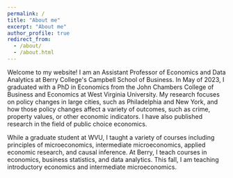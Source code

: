 ```yaml
---
permalink: /
title: "About me"
excerpt: "About me"
author_profile: true
redirect_from: 
  - /about/
  - /about.html
---
```


Welcome to my website! I am an Assistant Professor of Economics and Data Analytics at Berry College's Campbell School of Business. In May of 2023, I graduated with a PhD in Economics from the John Chambers College of Business and Economics at West Virginia University. My research focuses on policy changes in large cities, such as Philadelphia and New York, and how those policy changes affect a variety of outcomes, such as crime, property values, or other economic indicators. I have also published research in the field of public choice economics. 

While a graduate student at WVU, I taught a variety of courses including principles of microeconomics, intermediate microeconomics, applied economic research, and causal inference. At Berry, I teach courses in economics, business statistics, and data analytics. This fall, I am teaching introductory economics and intermediate microeconomics.





